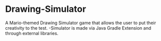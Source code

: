 # Drawing-Simulator
A Mario-themed Drawing Simulator game that allows the user to put their creativity to the test. -Simulator is made via Java Gradle Extension and through external libraries. 
